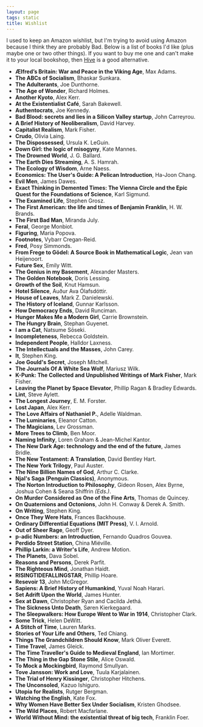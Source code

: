 ```yaml
---
layout: page
tags: static
title: Wishlist
---
```


I used to keep an Amazon wishlist, but I'm trying to avoid using Amazon because
I think they are probably Bad. Below is a list of books I'd like (plus maybe one
or two other things). If you want to buy me one and can't make it to your local
bookshop, then [Hive](http://www.hive.co.uk) is a good alternative.  

* **Ælfred’s Britain: War and Peace in the Viking Age**, Max Adams.  
* **The ABCs of Socialism**, Bhaskar Sunkara.  
* **The Adulterants**, Joe Dunthorne.  
* **The Age of Wonder**, Richard Holmes.  
* **Another Kyoto**, Alex Kerr.  
* **At the Existentialist Caf&eacute;**, Sarah Bakewell.  
* **Authentocrats**, Joe Kennedy.  
* **Bad Blood: secrets and lies in a Silicon Valley startup**, John Carreyrou.  
* **A Brief History of Neoliberalism**, David Harvey.  
* **Capitalist Realism**, Mark Fisher.  
* **Crudo**, Olivia Laing.  
* **The Dispossessed**, Ursula K. LeGuin.  
* **Down Girl: the logic of misogyny**, Kate Mannes.  
* **The Drowned World**, J. G. Ballard.  
* **The Earth Dies Streaming**, A. S. Hamrah.  
* **The Ecology of Wisdom**, Arne Naess.  
* **Economics: The User's Guide: A Pelican Introduction**, Ha-Joon Chang.  
* **Evil Men**, James Dawes.  
* **Exact Thinking in Demented Times: The Vienna Circle and the Epic Quest for the Foundations of Science**, Karl Sigmund.  
* **The Examined Life**, Stephen Grosz.  
* **The First American: the life and times of Benjamin Franklin**, H. W. Brands.  
* **The First Bad Man**, Miranda July.  
* **Feral**, George Monbiot.  
* **Figuring**, Maria Popova.  
* **Footnotes**, Vybarr Cregan-Reid.
* **Fred**, Posy Simmonds.  
* **From Frege to Gödel: A Source Book in Mathematical Logic**, Jean van Heijenoort.  
* **Future Sex**, Emily Witt.  
* **The Genius in my Basement**, Alexander Masters.  
* **The Golden Notebook**, Doris Lessing.  
* **Growth of the Soil**, Knut Hamsun.  
* **Hotel Silence**, Auður Ava Ólafsdóttir.  
* **House of Leaves**, Mark Z. Danielewski.  
* **The History of Iceland**, Gunnar Karlsson.  
* **How Democracy Ends**, David Runciman.  
* **Hunger Makes Me a Modern Girl**, Carrie Brownstein.  
* **The Hungry Brain**, Stephan Guyenet.  
* **I am a Cat**, Natsume Sōseki.  
* **Incompleteness**, Rebecca Goldstein.  
* **Independent People**, Halldor Laxness.  
* **The Intellectuals and the Masses**, John Carey.  
* **It**, Stephen King.  
* **Joe Gould's Secret**, Joseph Mitchell.  
* **The Journals Of A White Sea Wolf**, Mariusz Wilk.  
* **K-Punk: The Collected and Unpublished Writings of Mark Fisher**, Mark Fisher.  
* **Leaving the Planet by Space Elevator**, Phillip Ragan & Bradley Edwards.  
* **Lint**, Steve Aylett.  
* **The Longest Journey**, E. M. Forster.  
* **Lost Japan**, Alex Kerr.  
* **The Love Affairs of Nathaniel P.**, Adelle Waldman.  
* **The Luminaries**, Eleanor Catton.  
* **The Magicians**, Lev Grossman.  
* **More Trees to Climb**, Ben Moor.  
* **Naming Infinity**, Loren Graham & Jean-Michel Kantor.  
* **The New Dark Age: technology and the end of the future**, James Bridle.  
* **The New Testament: A Translation**, David Bentley Hart.  
* **The New York Trilogy**, Paul Auster.  
* **The Nine Billion Names of God**, Arthur C. Clarke.  
* **Njal's Saga (Penguin Classics)**, Anonymous.  
* **The Norton Introduction to Philosophy**, Gideon Rosen, Alex Byrne, Joshua Cohen & Seana Shiffrin *(Eds.)*.  
* **On Murder Considered as One of the Fine Arts**, Thomas de Quincey.  
* **On Quaternions and Octonions**, John H. Conway & Derek A. Smith.  
* **On Writing**, Stephen King.  
* **Once They Were Hats**, Frances Backhouse.  
* **Ordinary Differential Equations (MIT Press)**, V. I. Arnold.  
* **Out of Sheer Rage**, Geoff Dyer.  
* **p-adic Numbers: an Introduction**, Fernando Quadros Gouvea.  
* **Perdido Street Station**, China Miéville.  
* **Phillip Larkin: a Writer's Life**, Andrew Motion.  
* **The Planets**, Dava Sobel.  
* **Reasons and Persons**, Derek Parfit.  
* **The Righteous Mind**, Jonathan Haidt.  
* **RISINGTIDEFALLINGSTAR**, Phillip Hoare.  
* **Resevoir 13**, John McGregor.  
* **Sapiens: A Brief History of Humankind**, Yuval Noah Harari.  
* **Set Adrift Upon the World**, James Hunter.  
* **Sex at Dawn**, Christopher Ryan and Cacilda Jethá.  
* **The Sickness Unto Death**, S&#248;ren Kierkegaard.  
* **The Sleepwalkers: How Europe Went to War in 1914**, Christopher Clark.  
* **Some Trick**, Helen DeWitt.  
* **A Stitch of Time**, Lauren Marks.  
* **Stories of Your Life and Others**, Ted Chiang.  
* **Things The Grandchildren Should Know**, Mark Oliver Everett.  
* **Time Travel**, James Gleick.  
* **The Time Traveller's Guide to Medieval England**, Ian Mortimer.  
* **The Thing in the Gap Stone Stile**, Alice Oswald.  
* **To Mock a Mockingbird**, Raymond Smullyan.  
* **Tove Jansson: Work and Love**, Tuula Karjalainen.  
* **The Trial of Henry Kissinger**, Christopher Hitchens.  
* **The Unconsoled**, Kazuo Ishiguro.  
* **Utopia for Realists**, Rutger Bergman.  
* **Watching the English**, Kate Fox.  
* **Why Women Have Better Sex Under Socialism**, Kristen Ghodsee.  
* **The Wild Places**, Robert Macfarlane.  
* **World Without Mind: the existential threat of big tech**, Franklin Foer.  
